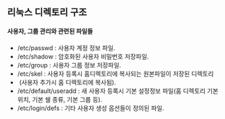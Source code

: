 ## 리눅스 디렉토리 구조

#### 사용자, 그룹 관리와 관련된 파일들

- /etc/passwd : 사용자 계정 정보 파일.
- /etc/shadow : 암호화된 사용자 비밀번호 저장파일.
- /etc/group : 사용자 그룹 정보 저장파일.
- /etc/skel : 사용자 등록시 홈디렉토리에 복사되는 원본파일이 저장된 디렉토리
- ​         (사용자 추가시 홈 디렉토리에 복사됨).
- /etc/default/useradd : 새 사용자 등록시 기본 설정정보 파일(홈 디렉토리 기본 위치, 기본 쉘 종류, 기본 그룹 등).
- /etc/login/defs : 기타 사용자 생성 옵션들이 정의된 파일.